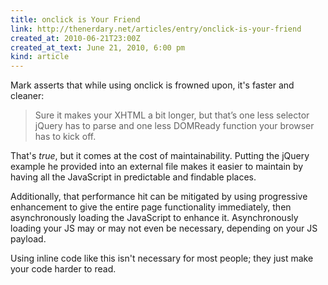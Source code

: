 ```yaml
---
title: onclick is Your Friend
link: http://thenerdary.net/articles/entry/onclick-is-your-friend
created_at: 2010-06-21T23:00Z
created_at_text: June 21, 2010, 6:00 pm
kind: article
---
```

Mark asserts that while using onclick is frowned upon, it's faster and cleaner:

> Sure it makes your XHTML a bit longer, but that’s one less selector jQuery has to parse and one less DOMReady function
> your browser has to kick off.

That's *true*, but it comes at the cost of maintainability. Putting the jQuery example he provided into an external file makes it easier to maintain by having all the JavaScript in predictable and findable places.

Additionally, that performance hit can be mitigated by using progressive enhancement to give the entire page functionality immediately, then asynchronously loading the JavaScript to enhance it. Asynchronously loading your JS may or may not even be necessary, depending on your JS payload.

Using inline code like this isn't necessary for most people; they just make your code harder to read.